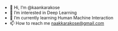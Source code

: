 - 👋 Hi, I’m @kaankarakose
- 👀 I’m interested in Deep Learning
- 🌱 I’m currently learning Human Machine Interaction
- 📫 How to reach me naakkarakose@gmail.com

